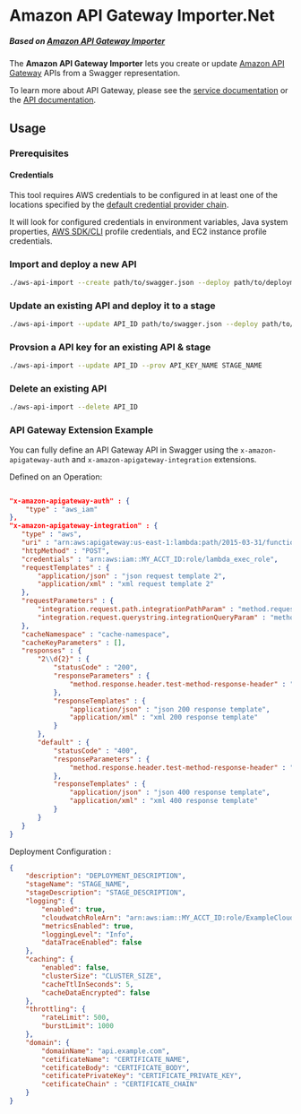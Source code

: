 # Amazon API Gateway Importer.Net 
##### Based on [Amazon API Gateway Importer][aws-apigateway-importer]
The **Amazon API Gateway Importer** lets you create or update [Amazon API Gateway][service-page] APIs from a Swagger representation.

To learn more about API Gateway, please see the [service documentation][service-docs] or the [API documentation][api-docs].

[service-page]: http://aws.amazon.com/api-gateway/
[service-docs]: http://docs.aws.amazon.com/apigateway/latest/developerguide/
[api-docs]: http://docs.aws.amazon.com/apigateway/api-reference
[aws-apigateway-importer]: https://github.com/awslabs/aws-apigateway-importer

## Usage

### Prerequisites

#### Credentials
This tool requires AWS credentials to be configured in at least one of the locations specified by the [default credential provider chain](http://docs.aws.amazon.com/AWSSdkDocsNET/V2/DeveloperGuide/net-dg-config-creds.html).

It will look for configured credentials in environment variables, Java system properties, [AWS SDK/CLI](http://aws.amazon.com/cli) profile credentials, and EC2 instance profile credentials.

### Import and deploy a new API

```sh
./aws-api-import --create path/to/swagger.json --deploy path/to/deployment.json

```

### Update an existing API and deploy it to a stage

```sh
./aws-api-import --update API_ID path/to/swagger.json --deploy path/to/deployment.json  

```

### Provsion a API key for an existing API & stage

```sh
./aws-api-import --update API_ID --prov API_KEY_NAME STAGE_NAME 

```

### Delete an existing API

```sh
./aws-api-import --delete API_ID

```

### API Gateway Extension Example

You can fully define an API Gateway API in Swagger using the `x-amazon-apigateway-auth` and `x-amazon-apigateway-integration` extensions.

Defined on an Operation:

```json

"x-amazon-apigateway-auth" : {
    "type" : "aws_iam"
},
"x-amazon-apigateway-integration" : {
   "type" : "aws",
   "uri" : "arn:aws:apigateway:us-east-1:lambda:path/2015-03-31/functions/arn:aws:lambda:us-east-1:MY_ACCT_ID:function:helloWorld/invocations",
   "httpMethod" : "POST",
   "credentials" : "arn:aws:iam::MY_ACCT_ID:role/lambda_exec_role",
   "requestTemplates" : {
       "application/json" : "json request template 2",
       "application/xml" : "xml request template 2"
   },
   "requestParameters" : {
       "integration.request.path.integrationPathParam" : "method.request.querystring.latitude",
       "integration.request.querystring.integrationQueryParam" : "method.request.querystring.longitude"
   },
   "cacheNamespace" : "cache-namespace",
   "cacheKeyParameters" : [],
   "responses" : {
       "2\\d{2}" : {
           "statusCode" : "200",
           "responseParameters" : {
               "method.response.header.test-method-response-header" : "integration.response.header.integrationResponseHeaderParam1"
           },
           "responseTemplates" : {
               "application/json" : "json 200 response template",
               "application/xml" : "xml 200 response template"
           }
       },
       "default" : {
           "statusCode" : "400",
           "responseParameters" : {
               "method.response.header.test-method-response-header" : "'static value'"
           },
           "responseTemplates" : {
               "application/json" : "json 400 response template",
               "application/xml" : "xml 400 response template"
           }
       }
   }
}
```

Deployment Configuration :

```json
{
    "description": "DEPLOYMENT_DESCRIPTION",
    "stageName": "STAGE_NAME",
    "stageDescription": "STAGE_DESCRIPTION",
    "logging": {
        "enabled": true,
        "cloudwatchRoleArn": "arn:aws:iam::MY_ACCT_ID:role/ExampleCloudWatch",
        "metricsEnabled": true,
        "loggingLevel": "Info",
        "dataTraceEnabled": false
    },
    "caching": {
        "enabled": false,
        "clusterSize": "CLUSTER_SIZE",
        "cacheTtlInSeconds": 5,
        "cacheDataEncrypted": false
    },
    "throttling": {
        "rateLimit": 500,
        "burstLimit": 1000
    },
    "domain": {
        "domainName": "api.example.com",
        "cetificateName": "CERTIFICATE_NAME",
        "cetificateBody": "CERTIFICATE_BODY",
        "cetificatePrivateKey": "CERTIFICATE_PRIVATE_KEY",
        "cetificateChain" : "CERTIFICATE_CHAIN"
    }
}
```